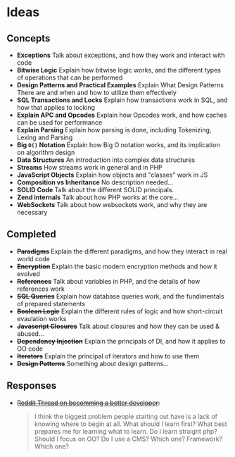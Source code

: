 Ideas
=====

## Concepts
* **Exceptions**
    Talk about exceptions, and how they work and interact with code
* **Bitwise Logic**
    Explain how bitwise logic works, and the different types of operations that can be performed
* **Design Patterns and Practical Examples**
    Explain What Design Patterns There are and when and how to utilize them effectively
* **SQL Transactions and Locks**
    Explain how transactions work in SQL, and how that applies to locking
* **Explain APC and Opcodes**
    Explain how Opcodes work, and how caches can be used for performance
* **Explain Parsing**
    Explain how parsing is done, including Tokenizing, Lexing and Parsing
* **Big `O()` Notation**
    Explain how Big O notation works, and its implication on algorithm design
* **Data Structures**
    An introduction into complex data structures
* **Streams**
    How streams work in general and in PHP
* **JavaScript Objects**
    Explain how objects and "classes" work in JS
* **Composition vs Inheritance**
    No description needed...
* **SOLID Code**
    Talk about the different SOLID principals.
* **Zend internals**
    Talk about how PHP works at the core...
* **WebSockets**
    Talk about how websockets work, and why they are necessary

## Completed

* ~~**Paradigms**~~ 
    Explain the different paradigms, and how they interact in real world code
* ~~**Encryption**~~
    Explain the basic modern encryption methods and how it evolved
* ~~**References**~~
    Talk about variables in PHP, and the details of how references work
* ~~**SQL Queries**~~
    Explain how database queries work, and the fundimentals of prepared statements
* ~~**Boolean Logic**~~
    Explain the different rules of logic and how short-circuit evaulation works
* ~~**Javascript Closures**~~
    Talk about closures and how they can be used & abused...
* ~~**Dependency Injection**~~
    Explain the principals of DI, and how it applies to OO code
* ~~**Iterators**~~
    Explain the principal of iterators and how to use them
* ~~**Design Patterns**~~
    Something about design patterns...

## Responses

* ~~[Reddit Thread on becomming a better developer](http://www.reddit.com/r/PHP/comments/1b69sg/becoming_a_better_developer_anthony_ferrara/c9448ry):~~

     > I think the biggest problem people starting out have is a lack of knowing where to begin at all. What should I learn first? What best prepares me for learning what to learn. Do I learn straight php? Should I focus on OO? Do I use a CMS? Which one? Framework? Which one?
